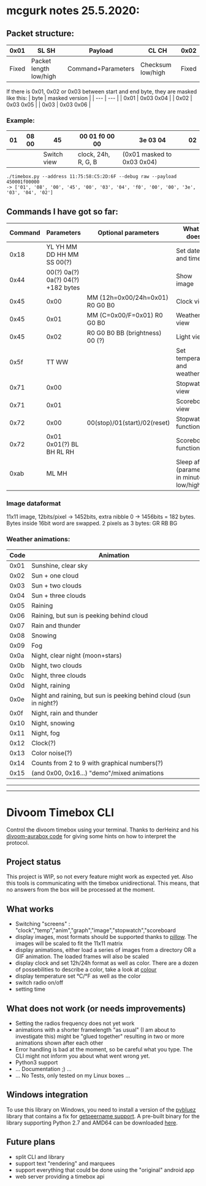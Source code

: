 # mcgurk notes 25.5.2020:

## Packet structure:
0x01 | SL SH | Payload | CL CH | 0x02
--- | --- | --- | --- | ---
Fixed | Packet length low/high | Command+Parameters | Checksum low/high | Fixed

If there is 0x01, 0x02 or 0x03 between start and end byte, they are masked like this:
| byte | masked version |
| --- | --- |
| 0x01 | 0x03 0x04 |
| 0x02 | 0x03 0x05 | 
| 0x03 | 0x03 0x06 |

### Example:
01 | 08 00 | 45 | 00 01 f0 00 00 | 3e 03 04 | 02
--- | --- | --- | --- | --- | ---
||| Switch view | clock, 24h, R, G, B | (0x01 masked to 0x03 0x04) ||

```
./timebox.py --address 11:75:58:C5:2D:6F --debug raw --payload 450001f00000
-> ['01', '08', '00', '45', '00', '03', '04', 'f0', '00', '00', '3e', '03', '04', '02']
```

## Commands I have got so far:
| Command | Parameters | Optional parameters | What it does | Example from real communication with Divoom Android App |
| --- | --- | --- | --- | --- |
| 0x18 | YL YH MM DD HH MM SS 00(?)| | Set date and time | 010b001814140518103a1000c20002 |
| 0x44 | 00(?) 0a(?) 0a(?) 04(?) +182 bytes | | Show image 
| 0x45 | 0x00 | MM (12h=0x00/24h=0x01) R0 G0 B0 | Clock view | 010900450003044b00ff0099030402 |
| 0x45 | 0x01 | MM (C=0x00/F=0x01) R0 G0 B0 | Weather view | 010900450304004b000304009b0002 |
| 0x45 | 0x02 | R0 G0 B0 BB (brightness) 00 (?) | Light view | 010900450305f030006400d4030402 |
| 0x5f | TT WW | | Set temperature and weather | 0105005f0703056d0002 |
| 0x71 | 0x00 | | Stopwatch view | 0104007100750002 |
| 0x71 | 0x01 | | Scoreboard view | 010400710304760002 |
| 0x72 | 0x00 | 00(stop)/01(start)/02(reset) | Stopwatch functions | 01050072000304780002 (start stopwatch) |
| 0x72 | 0x01 0x01(?) BL BH RL RH | | Scoreboard functions | 01090072030403040305000a00890002 (10-2, blue top, red under) |
| 0xab | ML MH | | Sleep after (parameter in minutes, low/high) | 010500ab1e00ce0002 (0xce = 30 minutes) |

### Image dataformat
11x11 image, 12bits/pixel -> 1452bits, extra nibble 0 -> 1456bits = 182 bytes. Bytes inside 16bit word are swapped. 2 pixels as 3 bytes: GR RB BG

### Weather animations:
| Code | Animation |
| --- | --- |
| 0x01 | Sunshine, clear sky |
| 0x02 | Sun + one cloud |
| 0x03 | Sun + two clouds |
| 0x04 | Sun + three clouds |
| 0x05 | Raining |
| 0x06 | Raining, but sun is peeking behind cloud |
| 0x07 | Rain and thunder |
| 0x08 | Snowing |
| 0x09 | Fog |
| 0x0a | Night, clear night (moon+stars) |
| 0x0b | Night, two clouds |
| 0x0c | Night, three clouds |
| 0x0d | Night, raining |
| 0x0e | Night and raining, but sun is peeking behind cloud (sun in night?) |
| 0x0f | Night, rain and thunder |
| 0x10 | Night, snowing |
| 0x11 | Night, fog |
| 0x12 | Clock(?) |
| 0x13 | Color noise(?)|
| 0x14 | Counts from 2 to 9 with graphical numbers(?) |
| 0x15 | (and 0x00, 0x16...) "demo"/mixed animations |

------------------------------------------------------------------------------------------------------
------------------------------------------------------------------------------------------------------

# Divoom Timebox CLI
Control the divoom timebox using your terminal.
Thanks to derHeinz and his [divoom-aurabox code](https://github.com/derHeinz/divoom-adapter) for giving some hints on how to interpret the protocol.

## Project status
This project is WIP, so not every feature might work as expected yet. Also this tools is communicating with the timebox unidirectional.
This means, that no answers from the box will be processed at the moment.

## What works
* Switching "screens" :  "clock","temp","anim","graph","image","stopwatch","scoreboard
* display images, most formats should be supported thanks to [pillow](https://github.com/python-pillow/Pillow). The images will be scaled to fit the 11x11 matrix
* display animations, either load a series of images from a directory OR a GIF animation. The loaded frames will also be scaled
* display clock and set 12h/24h format as well as color. There are a dozen of possebilities to describe a color, take a look at [colour](https://github.com/vaab/colour)
* display temperature set °C/°F as well as the color
* switch radio on/off
* setting time

## What does not work (or needs improvements)
* Setting the radios frequency does not yet work
* animations with a shorter framelength "as usual" (I am about to investigate this) might be "glued together" resulting in two or more animations shown after each other
* Error handling is bad at the moment, so be careful what you type. The CLI might not inform you about what went wrong yet.
* Python3 support
* ... Documentation ;) ...
* ... No Tests, only tested on my Linux boxes ...

## Windows integration
To use this library on Windows, you need to install a version of the [pybluez](https://github.com/pybluez/pybluez)
library that contains a fix for [getpeername support](https://github.com/pybluez/pybluez/pull/201).
A pre-built binary for the library supporting Python 2.7 and AMD64 can be downloaded [here](https://1drv.ms/u/s!AtLn8ELpA_G9frRzQuMKJ1QixKw).

## Future plans
* split CLI and library
* support text "rendering" and marquees
* support everything that could be done using the "original" android app
* web server providing a timebox api

